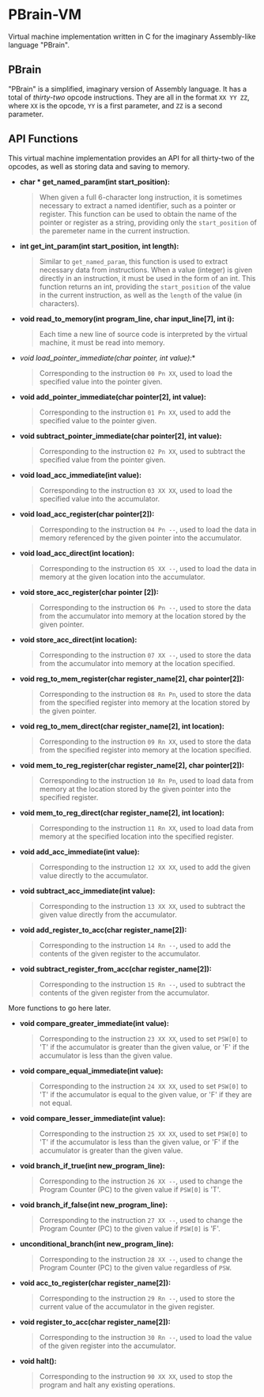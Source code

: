 PBrain-VM
=========

Virtual machine implementation written in C for the imaginary Assembly-like language "PBrain".


PBrain
-------

"PBrain" is a simplified, imaginary version of Assembly language. It has a total of *thirty-two* opcode instructions. They are all in the format `XX YY ZZ`, where `XX` is the opcode, `YY` is a first parameter, and `ZZ` is a second parameter.


API Functions
---------------------
This virtual machine implementation provides an API for all thirty-two of the opcodes, as well as storing data and saving to memory.

- **char * get_named_param(int start_position):**

	> When given a full 6-character long instruction, it is sometimes necessary to extract a named identifier, such as a pointer or register.
	> This function can be used to obtain the name of the pointer or register as a string, providing only the `start_position` of the paremeter name in the current instruction.

- **int get_int_param(int start_position, int length):**

	> Similar to `get_named_param`, this function is used to extract necessary data from instructions. When a value (integer) is given directly in an instruction,
	> it must be used in the form of an int. This function returns an int, providing the `start_position` of the value in the current instruction, as well as the `length` of the value (in characters).

- **void read_to_memory(int program_line, char input_line[7], int i):**
	
	> Each time a new line of source code is interpreted by the virtual machine, it must be read into memory.

- **void load_pointer_immediate(char* pointer, int value):**
	
	> Corresponding to the instruction `00 Pn XX`, used to load the specified value into the pointer given.

- **void add_pointer_immediate(char pointer[2], int value):**
	
	> Corresponding to the instruction `01 Pn XX`, used to add the specified value to the pointer given.

- **void subtract_pointer_immediate(char pointer[2], int value):**
	
	> Corresponding to the instruction `02 Pn XX`, used to subtract the specified value from the pointer given.

- **void load_acc_immediate(int value):**

	> Corresponding to the instruction `03 XX XX`, used to load the specified value into the accumulator.

- **void load_acc_register(char pointer[2]):**

	> Corresponding to the instruction `04 Pn --`, used to load the data in memory referenced by the given pointer into the accumulator.

- **void load_acc_direct(int location):**

	> Corresponding to the instruction `05 XX --`, used to load the data in memory at the given location into the accumulator.

- **void store_acc_register(char pointer [2]):**

	> Corresponding to the instruction `06 Pn --`, used to store the data from the accumulator into memory at the location stored by the given pointer.

- **void store_acc_direct(int location):**

	> Corresponding to the instruction `07 XX --`, used to store the data from the accumulator into memory at the location specified.

- **void reg_to_mem_register(char register_name[2], char pointer[2]):**

	> Corresponding to the instruction `08 Rn Pn`, used to store the data from the specified register into memory at the location stored by the given pointer.

- **void reg_to_mem_direct(char register_name[2], int location):**

	> Corresponding to the instruction `09 Rn XX`, used to store the data from the specified register into memory at the location specified.

- **void mem_to_reg_register(char register_name[2], char pointer[2]):**

	> Corresponding to the instruction `10 Rn Pn`, used to load data from memory at the location stored by the given pointer into the specified register.

- **void mem_to_reg_direct(char register_name[2], int location):**

	> Corresponding to the instruction `11 Rn XX`, used to load data from memory at the specified location into the specified register.

- **void add_acc_immediate(int value):**

	> Corresponding to the instruction `12 XX XX`, used to add the given value directly to the accumulator.

- **void subtract_acc_immediate(int value):**

	> Corresponding to the instruction `13 XX XX`, used to subtract the given value directly from the accumulator.

- **void add_register_to_acc(char register_name[2]):**

	> Corresponding to the instruction `14 Rn --`, used to add the contents of the given register to the accumulator.

- **void subtract_register_from_acc(char register_name[2]):**

	> Corresponding to the instruction `15 Rn --`, used to subtract the contents of the given register from the accumulator.

More functions to go here later.

- **void compare_greater_immediate(int value):**

	> Corresponding to the instruction `23 XX XX`, used to set `PSW[0]` to 'T' if the accumulator is greater than the given value, or 'F' if the accumulator is less than the given value.

- **void compare_equal_immediate(int value):**

	> Corresponding to the instruction `24 XX XX`, used to set `PSW[0]` to 'T' if the accumulator is equal to the given value, or 'F' if they are not equal.

- **void compare_lesser_immediate(int value):**

	> Corresponding to the instruction `25 XX XX`, used to set `PSW[0]` to 'T' if the accumulator is less than the given value, or 'F' if the accumulator is greater than the given value.

- **void branch_if_true(int new_program_line):**

	> Corresponding to the instruction `26 XX --`, used to change the Program Counter (PC) to the given value if `PSW[0]` is 'T'.

- **void branch_if_false(int new_program_line):**

	> Corresponding to the instruction `27 XX --`, used to change the Program Counter (PC) to the given value if `PSW[0]` is 'F'.

- **unconditional_branch(int new_program_line):**

	> Corresponding to the instruction `28 XX --`, used to change the Program Counter (PC) to the given value regardless of `PSW`.

- **void acc_to_register(char register_name[2]):**

	> Corresponding to the instruction `29 Rn --`, used to store the current value of the accumulator in the given register.

- **void register_to_acc(char register_name[2]):**

	> Corresponding to the instruction `30 Rn --`, used to load the value of the given register into the accumulator.

- **void halt():**

	> Corresponding to the instruction `90 XX XX`, used to stop the program and halt any existing operations.